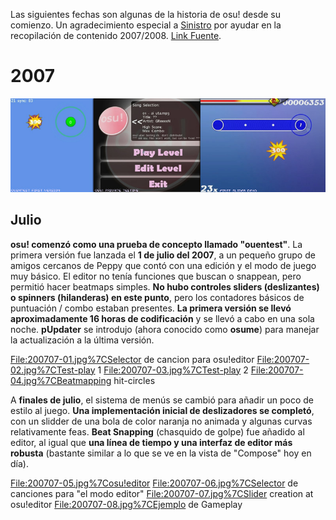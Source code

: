 Las siguientes fechas son algunas de la historia de osu! desde su comienzo. Un agradecimiento especial a [Sinistro](http://osu.ppy.sh/u/Sinistro) por ayudar en la recopilación de contenido 2007/2008. [Link Fuente](http://osu.ppy.sh/p/history).

2007
====

![](Osu2007.jpg "Osu2007.jpg")

Julio
-----

**osu! comenzó como una prueba de concepto llamado "ouentest"**. La primera versión fue lanzada el **1 de julio del 2007**, a un pequeño grupo de amigos cercanos de Peppy que contó con una edición y el modo de juego muy básico. El editor no tenía funciones que buscan o snappean, pero permitió hacer beatmaps simples. **No hubo controles sliders (deslizantes) o spinners (hilanderas) en este punto**, pero los contadores básicos de puntuación / combo estaban presentes. **La primera versión se llevó aproximadamente 16 horas de codificación** y se llevó a cabo en una sola noche. **pUpdater** se introdujo (ahora conocido como **osume**) para manejar la actualización a la última versión.

<File:200707-01.jpg%7CSelector> de cancion para osu!editor <File:200707-02.jpg%7CTest-play> 1 <File:200707-03.jpg%7CTest-play> 2 <File:200707-04.jpg%7CBeatmapping> hit-circles

A **finales de julio**, el sistema de menús se cambió para añadir un poco de estilo al juego. **Una implementación inicial de deslizadores se completó**, con un slidder de una bola de color naranja no animada y algunas curvas relativamente feas. **Beat Snapping** (chasquido de golpe) fue añadido al editor, al igual que **una línea de tiempo y una interfaz de editor más robusta** (bastante similar a lo que se ve en la vista de "Compose" hoy en día).

<File:200707-05.jpg%7Cosu!editor> <File:200707-06.jpg%7CSelector> de canciones para "el modo editor" <File:200707-07.jpg%7CSlider> creation at osu!editor <File:200707-08.jpg%7CEjemplo> de Gameplay
